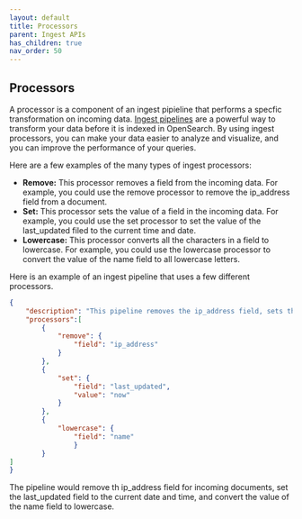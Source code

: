 ```yaml
---
layout: default
title: Processors
parent: Ingest APIs
has_children: true
nav_order: 50
---
```


## Processors

A processor is a component of an ingest pipieline that performs a specfic transformation on incoming data. [Ingest pipelines]({{site.url}}{{site.baseurl}}/api-reference/ingest-apis/index/) are a powerful way to transform your data before it is indexed in OpenSearch. By using ingest processors, you can make your data easier to analyze and visualize, and you can improve the performance of your queries. 

Here are a few examples of the many types of ingest processors:

- **Remove:** This processor removes a field from the incoming data. For example, you could use the remove processor to remove the ip_address field from a document.
- **Set:** This processor sets the value of a field in the incoming data. For example, you could use the set processor to set the value of the last_updated filed to the current time and date.
- **Lowercase:** This processor converts all the characters in a field to lowercase. For example, you could use the lowercase processor to convert the value of the name field to all lowercase letters. 

Here is an example of an ingest pipeline that uses a few different processors.

```json
{
    "description": "This pipeline removes the ip_address field, sets the last_updated field to the current date and time, and converts the value of the name field to lowercase.", 
    "processors":[ 
        { 
            "remove": { 
                "field": "ip_address" 
            } 
        }, 
        { 
            "set": { 
                "field": "last_updated", 
                "value": "now" 
            } 
        }, 
        { 
            "lowercase": { 
                "field": "name" 
                } 
        } 
] 
}
```

The pipeline would remove th ip_address field for incoming documents, set the last_updated field to the current date and time, and convert the value of the name field to lowercase.